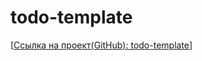 # todo-template

[[Ссылка на проект(GitHub): todo-template](https://andrey032.github.io/todo-template/)]
